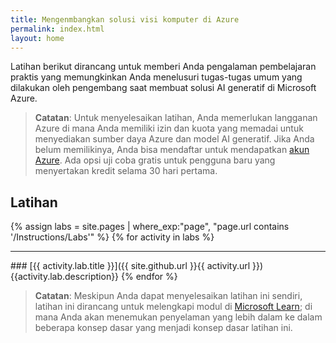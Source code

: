 ```yaml
---
title: Mengenmbangkan solusi visi komputer di Azure
permalink: index.html
layout: home
---
```


Latihan berikut dirancang untuk memberi Anda pengalaman pembelajaran praktis yang memungkinkan Anda menelusuri tugas-tugas umum yang dilakukan oleh pengembang saat membuat solusi AI generatif di Microsoft Azure.

> **Catatan**: Untuk menyelesaikan latihan, Anda memerlukan langganan Azure di mana Anda memiliki izin dan kuota yang memadai untuk menyediakan sumber daya Azure dan model AI generatif. Jika Anda belum memilikinya, Anda bisa mendaftar untuk mendapatkan [akun Azure](https://azure.microsoft.com/free). Ada opsi uji coba gratis untuk pengguna baru yang menyertakan kredit selama 30 hari pertama.

## Latihan

{% assign labs = site.pages | where_exp:"page", "page.url contains '/Instructions/Labs'" %} {% for activity in labs  %}
<hr>
### [{{ activity.lab.title }}]({{ site.github.url }}{{ activity.url }}) {{activity.lab.description}} {% endfor %}

> **Catatan**: Meskipun Anda dapat menyelesaikan latihan ini sendiri, latihan ini dirancang untuk melengkapi modul di [Microsoft Learn](https://learn.microsoft.com/training/paths/create-computer-vision-solutions-azure-ai/); di mana Anda akan menemukan penyelaman yang lebih dalam ke dalam beberapa konsep dasar yang menjadi konsep dasar latihan ini.
